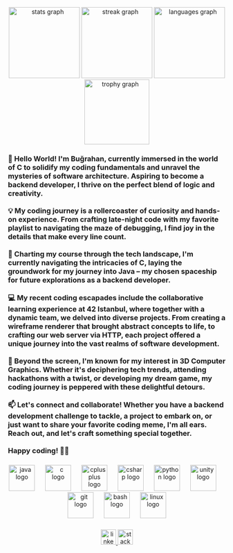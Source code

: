 <div align="center">
  <img src="https://github-readme-stats.vercel.app/api?username=bgrhnzcn&hide_title=false&hide_rank=false&show_icons=true&include_all_commits=true&count_private=true&disable_animations=false&theme=tokyonight&locale=en&hide_border=true" height="164" alt="stats graph"  />
  <img src="https://streak-stats.demolab.com?user=bgrhnzcn&locale=en&mode=daily&theme=tokyonight&hide_border=true&border_radius=5" height="164" alt="streak graph"  />
  <img src="https://github-readme-stats.vercel.app/api/top-langs?username=bgrhnzcn&locale=en&hide_title=false&layout=compact&card_width=320&langs_count=8&theme=tokyonight&hide_border=true" height="164" alt="languages graph"  />
  <img src="https://github-profile-trophy.vercel.app?username=bgrhnzcn&theme=tokyonight&margin-w=9&no-frame=true&no-bg=false" height="150" alt="trophy graph"  />
</div>

###

<h3 align="left">👋 Hello World! I'm Buğrahan, currently immersed in the world of C to solidify my coding fundamentals and unravel the mysteries of software architecture. Aspiring to become a backend developer, I thrive on the perfect blend of logic and creativity.<br><br>💡 My coding journey is a rollercoaster of curiosity and hands-on experience. From crafting late-night code with my favorite playlist to navigating the maze of debugging, I find joy in the details that make every line count.<br><br>🚀 Charting my course through the tech landscape, I'm currently navigating the intricacies of C, laying the groundwork for my journey into Java – my chosen spaceship for future explorations as a backend developer.<br><br>💻 My recent coding escapades include the collaborative learning experience at 42 Istanbul, where together with a dynamic team, we delved into diverse projects. From creating a wireframe renderer that brought abstract concepts to life, to crafting our web server via HTTP, each project offered a unique journey into the vast realms of software development.<br><br>🌟 Beyond the screen, I'm known for my interest in 3D Computer Graphics. Whether it's deciphering tech trends, attending hackathons with a twist, or developing my dream game, my coding journey is peppered with these delightful detours.<br><br>📫 Let's connect and collaborate! Whether you have a backend development challenge to tackle, a project to embark on, or just want to share your favorite coding meme, I'm all ears. Reach out, and let's craft something special together.<br><br>Happy coding! 🚀✨</h3>

###

<div align="center">
  <img src="https://cdn.jsdelivr.net/gh/devicons/devicon/icons/java/java-original.svg" height="60" alt="java logo"  />
  <img width="16" />
  <img src="https://cdn.jsdelivr.net/gh/devicons/devicon/icons/c/c-original.svg" height="60" alt="c logo"  />
  <img width="16" />
  <img src="https://cdn.jsdelivr.net/gh/devicons/devicon/icons/cplusplus/cplusplus-original.svg" height="60" alt="cplusplus logo"  />
  <img width="16" />
  <img src="https://cdn.jsdelivr.net/gh/devicons/devicon/icons/csharp/csharp-original.svg" height="60" alt="csharp logo"  />
  <img width="16" />
  <img src="https://cdn.jsdelivr.net/gh/devicons/devicon/icons/python/python-original.svg" height="60" alt="python logo"  />
  <img width="16" />
  <img src="https://cdn.jsdelivr.net/gh/devicons/devicon/icons/unity/unity-original.svg" height="60" alt="unity logo"  />
  <img width="16" />
  <img src="https://cdn.jsdelivr.net/gh/devicons/devicon/icons/git/git-original.svg" height="60" alt="git logo"  />
  <img width="16" />
  <img src="https://cdn.jsdelivr.net/gh/devicons/devicon/icons/bash/bash-original.svg" height="60" alt="bash logo"  />
  <img width="16" />
  <img src="https://cdn.jsdelivr.net/gh/devicons/devicon/icons/linux/linux-original.svg" height="60" alt="linux logo"  />
</div>

###

<div align="center">
  <a href="www.linkedin.com/bgrhnzcn" target="_blank">
    <img src="https://img.shields.io/static/v1?message=LinkedIn&logo=linkedin&label=&color=0077B5&logoColor=white&labelColor=&style=flat" height="35" alt="linkedin logo"  />
  </a>
  <a href="https://stackoverflow.com/users/20994367/bu%c4%9frahan-%c3%96zcan" target="_blank">
    <img src="https://img.shields.io/static/v1?message=Stackoverflow&logo=stackoverflow&label=&color=FE7A16&logoColor=white&labelColor=&style=flat" height="35" alt="stackoverflow logo"  />
  </a>
</div>

###
